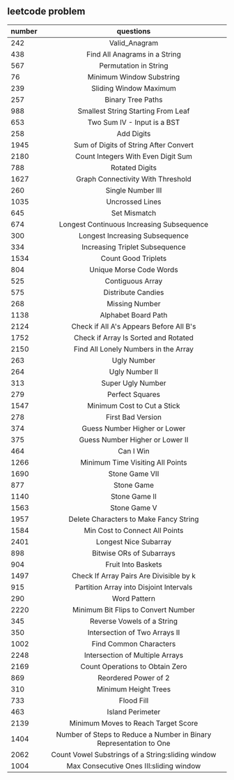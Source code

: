 ## leetcode problem

| number  | questions |
| ------------- |:-------------:|
| 242      | Valid_Anagram     |
| 438     | Find All Anagrams in a String     |
| 567      | Permutation in String     |
| 76      | Minimum Window Substring     |
| 239      |  Sliding Window Maximum    |
| 257      |  Binary Tree Paths    |
| 988      |  Smallest String Starting From Leaf    |
| 653      |  Two Sum IV - Input is a BST    |
| 258      |  Add Digits    |
| 1945      | Sum of Digits of String After Convert     |
| 2180      | Count Integers With Even Digit Sum     |
| 788      | Rotated Digits     |
| 1627      | Graph Connectivity With Threshold     |
| 260      | Single Number III     |
| 1035      | Uncrossed Lines     |
| 645      | Set Mismatch     |
| 674      | Longest Continuous Increasing Subsequence     |
| 300      | Longest Increasing Subsequence     |
| 334      | Increasing Triplet Subsequence     |
| 1534      | Count Good Triplets     |
| 804      | Unique Morse Code Words     |
| 525      | Contiguous Array     |
| 575      | Distribute Candies     |
| 268      | Missing Number     |
| 1138      | Alphabet Board Path     |
| 2124      | Check if All A's Appears Before All B's     |
| 1752      | Check if Array Is Sorted and Rotated     |
| 2150      | Find All Lonely Numbers in the Array     |
| 263      | Ugly Number    |
| 264      | Ugly Number II     |
| 313      | Super Ugly Number     |
| 279      | Perfect Squares     |
| 1547      | Minimum Cost to Cut a Stick     |
| 278      | First Bad Version     |
| 374      | Guess Number Higher or Lower     |
| 375      | Guess Number Higher or Lower II     |
| 464      | Can I Win     |
| 1266      | Minimum Time Visiting All Points     |
| 1690      | Stone Game VII     |
| 877      | Stone Game     |
| 1140      | Stone Game II     |
| 1563      | Stone Game V     |
| 1957      | Delete Characters to Make Fancy String     |
| 1584      | Min Cost to Connect All Points     |
| 2401      | Longest Nice Subarray     |
| 898      |  Bitwise ORs of Subarrays    |
| 904      |  Fruit Into Baskets    |
| 1497      | Check If Array Pairs Are Divisible by k     |
| 915     | Partition Array into Disjoint Intervals     |
| 290      | Word Pattern    |
| 2220      | Minimum Bit Flips to Convert Number     |
| 345      | Reverse Vowels of a String     |
| 350      | Intersection of Two Arrays II     |
| 1002      | Find Common Characters     |
| 2248      | Intersection of Multiple Arrays     |
| 2169      | Count Operations to Obtain Zero     |
| 869      | Reordered Power of 2     |
| 310      | Minimum Height Trees     |
| 733      | Flood Fill     |
| 463      | Island Perimeter     |
| 2139      | Minimum Moves to Reach Target Score     |
| 1404      | Number of Steps to Reduce a Number in Binary Representation to One     |
| 2062      | Count Vowel Substrings of a String:sliding window     |
| 1004      | Max Consecutive Ones III:sliding window     |

